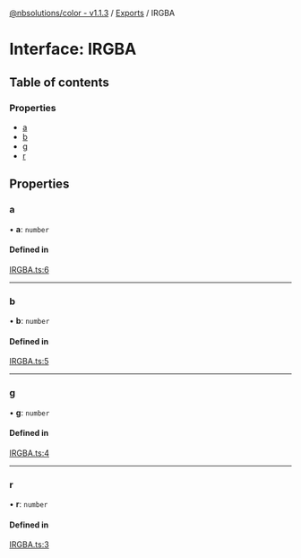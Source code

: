 [@nbsolutions/color - v1.1.3](../README.md) / [Exports](../modules.md) / IRGBA

# Interface: IRGBA

## Table of contents

### Properties

- [a](IRGBA.md#a)
- [b](IRGBA.md#b)
- [g](IRGBA.md#g)
- [r](IRGBA.md#r)

## Properties

### a

• **a**: `number`

#### Defined in

[IRGBA.ts:6](https://github.com/nbsolutions-ca/color-js/blob/16e1535/src/IRGBA.ts#L6)

___

### b

• **b**: `number`

#### Defined in

[IRGBA.ts:5](https://github.com/nbsolutions-ca/color-js/blob/16e1535/src/IRGBA.ts#L5)

___

### g

• **g**: `number`

#### Defined in

[IRGBA.ts:4](https://github.com/nbsolutions-ca/color-js/blob/16e1535/src/IRGBA.ts#L4)

___

### r

• **r**: `number`

#### Defined in

[IRGBA.ts:3](https://github.com/nbsolutions-ca/color-js/blob/16e1535/src/IRGBA.ts#L3)
